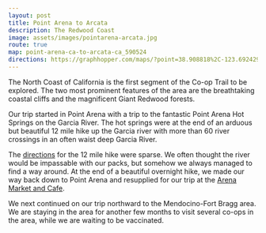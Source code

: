 ```yaml
---
layout: post
title: Point Arena to Arcata
description: The Redwood Coast
image: assets/images/pointarena-arcata.jpg
route: true
map: point-arena-ca-to-arcata-ca_590524
directions: https://graphhopper.com/maps/?point=38.908818%2C-123.692429&point=39.435795%2C-123.817763&point=40.044766%2C-123.783817&point=40.115627%2C-123.80918&point=40.204706%2C-123.784332&point=40.249136%2C-123.823471&point=40.30388%2C-123.903122&point=40.338432%2C-123.936853&point=40.387416%2C-123.927412&point=40.413104%2C-123.960028&point=40.444661%2C-124.018135&point=40.647369%2C-124.188423&point=40.694436%2C-124.197693&point=40.786715%2C-124.11375&point=40.81998%2C-124.078946&point=40.853683%2C-124.070148&point=40.864848%2C-124.075556&point=40.868418%2C-124.088023&locale=en-us&vehicle=bike&weighting=fastest&elevation=true&turn_costs=false&use_miles=true&layer=Omniscale
---
```


The North Coast of California is the first segment of the Co-op Trail to be explored.  The two most prominent features of the area are the breathtaking coastal cliffs and the magnificent Giant Redwood forests.


Our trip started in Point Arena with a trip to the fantastic Point Arena Hot Springs on the Garcia River.  The hot springs were at the end of an arduous but beautiful 12 mile hike up the Garcia river with more than 60 river crossings in an often waist deep Garcia River.


The <a href="https://www.waymarking.com/waymarks/WM29GE">directions</a> for the 12 mile hike were sparse. We often thought the river would be impassable with our packs, but somehow we always managed to find a way around. At the end of a beautiful overnight hike, we made our way back down to Point Arena and resupplied for our trip at the <a href="/2021/04/20/arena-market.html">Arena Market and Cafe</a>.


We next continued on our trip northward to the Mendocino-Fort Bragg area.  We are staying in the area for another few months to visit several co-ops in the area, while we are waiting to be vaccinated.
